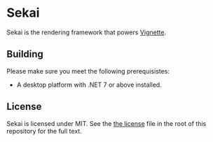 # Sekai

Sekai is the rendering framework that powers [Vignette](https://github.com/vignetteapp/vignette).

## Building
Please make sure you meet the following prerequisistes:
- A desktop platform with .NET 7 or above installed.

## License
Sekai is licensed under MIT. See the [the license](./LICENSE) file in the root of this repository for the full text.